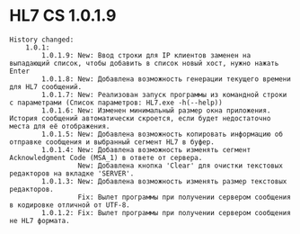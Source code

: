 # HL7 CS 1.0.1.9 

    History changed:
        1.0.1:
            1.0.1.9: New: Ввод строки для IP клиентов заменен на выпадающий список, чтобы добавить в список новый хост, нужно нажать Enter
            1.0.1.8: New: Добавлена возможность генерации текущего времени для HL7 сообщений.
            1.0.1.7: New: Реализован запуск программы из командной строки с параметрами (Список параметров: HL7.exe -h(--help))
            1.0.1.6: New: Изменен минимальный размер окна приложения. История сообщений автоматически скроется, если будет недостаточно места для её отображения.
            1.0.1.5: New: Добавлена возможность копировать информацию об отправке сообщения и выбранный сегмент HL7 в буфер.
            1.0.1.4: New: Добавлена возможность изменять сегмент Acknowledgment Code (MSA_1) в ответе от сервера.
                     New: Добавлена кнопка 'Clear' для очистки текстовых редакторов на вкладке 'SERVER'.
            1.0.1.3: New: Добавлена возможность изменять размер текстовых редакторов.
                     Fix: Вылет программы при получении сервером сообщения в кодировке отличной от UTF-8.
            1.0.1.2: Fix: Вылет программы при получении сервером сообщения не HL7 формата.

